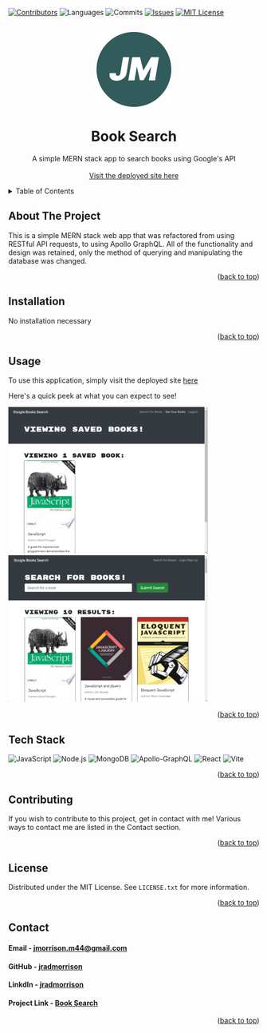<!-- Improved compatibility of back to top link: See: https://github.com/othneildrew/Best-README-Template/pull/73 -->
<a name="readme-top"></a>
<!--
*** Thanks for checking out the Best-README-Template. If you have a suggestion
*** that would make this better, please fork the repo and create a pull request
*** or simply open an issue with the tag "enhancement".
*** Don't forget to give the project a star!
*** Thanks again! Now go create something AMAZING! :D
-->

<!-- PROJECT SHIELDS -->
<!--
*** I'm using markdown "reference style" links for readability.
*** Reference links are enclosed in brackets [ ] instead of parentheses ( ).
*** See the bottom of this document for the declaration of the reference variables
*** for contributors-url, forks-url, etc. This is an optional, concise syntax you may use.
*** https://www.markdownguide.org/basic-syntax/#reference-style-links
-->
[![Contributors][contributors-shield]][contributors-url]
![Languages][top-lang-shield]
![Commits][commits-shield]
[![Issues][issues-shield]][issues-url]
[![MIT License][license-shield]][license-url]


<!-- PROJECT LOGO -->
<br />
<div align="center">
  <a href="https://github.com/jradmorrison/book-search">
    <img src="./assets/logo.png" alt="Logo" width="150" height="150">
  </a>

<h1 align="center">Book Search</h1>

  <p align="center">
    A simple MERN stack app to search books using Google's API
    <br><br>
    <a href="https://books-books-books-b6mk.onrender.com/" target="_blank">Visit the deployed site here</a>
  </p>
</div>


<!-- TABLE OF CONTENTS -->
<details>
  <summary>Table of Contents</summary>
  <ol>
    <li><a href="#about-the-project">About The Project</a></li>
    <li><a href="#installation">Installation</a></li>
    <li><a href="#usage">Usage</a></li>
    <li><a href="#contributing">Contributing</a></li>
    <li><a href="#license">License</a></li>
    <li><a href="#contact">Contact</a></li>
  </ol>
</details>


<!-- ABOUT THE PROJECT -->
## About The Project

This is a simple MERN stack web app that was refactored from using RESTful API requests, to using Apollo GraphQL. All of the functionality and design was retained, only the method of querying and manipulating the database was changed.

<p align="right">(<a href="#readme-top">back to top</a>)</p>

<!-- Installation instructions -->
## Installation

No installation necessary

<p align="right">(<a href="#readme-top">back to top</a>)</p>


<!-- USAGE EXAMPLES -->
## Usage

To use this application, simply visit the deployed site <a href="https://books-books-books-b6mk.onrender.com/" target="_blank">here</a>

Here's a quick peek at what you can expect to see!


<img src="./assets/screenshot1.png" alt="a screenshot" width="400px" ><img src="./assets/screenshot2.png" alt="a screenshot" width="400px" >


<p align="right">(<a href="#readme-top">back to top</a>)</p>


## Tech Stack

<a name="tech-stack"></a>
![JavaScript](https://img.shields.io/badge/JavaScript-%23F7DF1E.svg?style=for-the-badge&logo=javascript&logoColor=%23black)
![Node.js](https://img.shields.io/badge/Node.js-%23339933.svg?style=for-the-badge&logo=node.js&logoColor=%23white)
![MongoDB](https://img.shields.io/badge/MongoDB-%234ea94b.svg?style=for-the-badge&logo=mongodb&logoColor=white)
![Apollo-GraphQL](https://img.shields.io/badge/-ApolloGraphQL-311C87?style=for-the-badge&logo=apollo-graphql)
![React](https://img.shields.io/badge/react-%2320232a.svg?style=for-the-badge&logo=react&logoColor=%2361DAFB)
![Vite](https://img.shields.io/badge/vite-%23646CFF.svg?style=for-the-badge&logo=vite&logoColor=white)



<p align="right">(<a href="#readme-top">back to top</a>)</p>


<!-- CONTRIBUTING -->
## Contributing

If you wish to contribute to this project, get in contact with me! Various ways to contact me are listed in the Contact section.

<p align="right">(<a href="#readme-top">back to top</a>)</p>


<!-- LICENSE -->
## License

Distributed under the MIT License. See `LICENSE.txt` for more information.

<p align="right">(<a href="#readme-top">back to top</a>)</p>



<!-- CONTACT -->
## Contact

<h4>Email - <a href="mailto:jmorrison.m44@gmail.com">jmorrison.m44@gmail.com</a></h4>

<h4>GitHub - <a href="https://github.com/jradmorrison">jradmorrison</a></h4>

<h4>LinkdIn - <a href="https://linkedin.com/in/jradmorrison">jradmorrison</a></h4>

<h4>Project Link - <a href="https://github.com/jradmorrison/book-search">Book Search</a></h4>

<p align="right">(<a href="#readme-top">back to top</a>)</p>


<!-- MARKDOWN LINKS & IMAGES -->
<!-- https://www.markdownguide.org/basic-syntax/#reference-style-links -->
[contributors-shield]: https://img.shields.io/github/contributors/jradmorrison/book-search.svg?style=for-the-badge
[contributors-url]: https://github.com/jradmorrison/book-search/graphs/contributors
[forks-shield]: https://img.shields.io/github/forks/jradmorrison/book-search.svg?style=for-the-badge
[forks-url]: https://github.com/jradmorrison/book-search/network/members
[stars-shield]: https://img.shields.io/github/stars/jradmorrison/book-search.svg?style=for-the-badge
[stars-url]: https://github.com/jradmorrison/book-search/stargazers
[issues-shield]: https://img.shields.io/github/issues/jradmorrison/book-search.svg?style=for-the-badge
[issues-url]: https://github.com/jradmorrison/book-search/issues
[license-shield]: https://img.shields.io/github/license/jradmorrison/book-search.svg?style=for-the-badge
[license-url]: https://github.com/jradmorrison/book-search/blob/master/LICENSE.txt
[linkedin-shield]: https://img.shields.io/badge/-LinkedIn-black.svg?style=for-the-badge&logo=linkedin&colorB=555
[linkedin-url]: https://linkedin.com/in/jradmorrison
[product-screenshot]: images/screenshot.png
[Next.js]: https://img.shields.io/badge/next.js-000000?style=for-the-badge&logo=nextdotjs&logoColor=white
[Next-url]: https://nextjs.org/
[React.js]: https://img.shields.io/badge/React-20232A?style=for-the-badge&logo=react&logoColor=61DAFB
[React-url]: https://reactjs.org/
[Vue.js]: https://img.shields.io/badge/Vue.js-35495E?style=for-the-badge&logo=vuedotjs&logoColor=4FC08D
[Vue-url]: https://vuejs.org/
[Angular.io]: https://img.shields.io/badge/Angular-DD0031?style=for-the-badge&logo=angular&logoColor=white
[Angular-url]: https://angular.io/
[Svelte.dev]: https://img.shields.io/badge/Svelte-4A4A55?style=for-the-badge&logo=svelte&logoColor=FF3E00
[Svelte-url]: https://svelte.dev/
[Laravel.com]: https://img.shields.io/badge/Laravel-FF2D20?style=for-the-badge&logo=laravel&logoColor=white
[Laravel-url]: https://laravel.com
[Bootstrap.com]: https://img.shields.io/badge/Bootstrap-563D7C?style=for-the-badge&logo=bootstrap&logoColor=white
[Bootstrap-url]: https://getbootstrap.com
[JQuery.com]: https://img.shields.io/badge/jQuery-0769AD?style=for-the-badge&logo=jquery&logoColor=white
[JQuery-url]: https://jquery.com 
[top-lang-shield]: https://img.shields.io/github/languages/top/jradmorrison/book-search.svg?style=for-the-badge
[commits-shield]: https://img.shields.io/github/commit-activity/t/jradmorrison/book-search.svg?style=for-the-badge